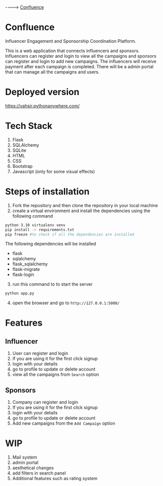 ----> <a href="https://vahsir.pythonanywhere.com/">Confluence</a>

# Confluence
Influencer Engagement and Sponsorship Coordination Platform. 

This is a web application that connects influencers and sponsors. Influencers can register and login to view all the campaigns and sponsors can register and login to add new campaigns.
The influencers will receive payment after each campaign is completed.
There will be a admin portal that can manage all the campaigns and users.

# Deployed version
<a href="https://vahsir.pythonanywhere.com/">https://vahsir.pythonanywhere.com/</a>

# Tech Stack
1. Flask
2. SQLAlchemy
3. SQLite
4. HTML
5. CSS
6. Bootstrap
7. Javascript (only for some visual effects)


# Steps of installation

1. Fork the repository and then clone the repository in your local machine
2. create a virtual environment and install the dependencies using the following command
```bash 
python 3.10 virtualenv venv
pip install -r requirements.txt
pip freeze #to check if all the dependencies are installed
```
The following dependencies will be installed
- flask
- sqlalchemy
- flask_sqlalchemy
- flask-migrate
- flask-login

3. run this command to to start the server
```bash
python app.py
``` 

4. open the browser and go to `http://127.0.0.1:5000/`

# Features

## Influencer
1. User can register and login
2. If you are using it for the first click signup
3. login with your details
4. go to profile to update or delete account
5. view all the campaigns from `Search` option

## Sponsors
1. Company can register and login
2. If you are using it for the first click signup
3. login with your details
4. go to profile to update or delete account
5. Add new campaigns from the `Add Campaign` option

# WIP
1. Mail system
2. admin portal
3. aesthetical changes
4. add filters in search panel
5. Additional features such as rating system
